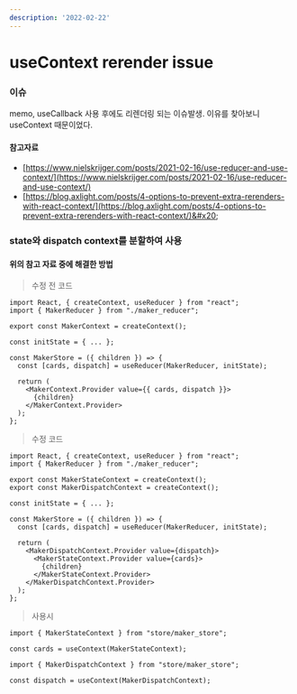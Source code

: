 ```yaml
---
description: '2022-02-22'
---
```


# useContext rerender issue

### 이슈&#x20;

memo, useCallback 사용 후에도 리렌더링 되는 이슈발생. 이유를 찾아보니 useContext 때문이었다.



#### 참고자료 &#x20;

* [https://www.nielskrijger.com/posts/2021-02-16/use-reducer-and-use-context/](https://www.nielskrijger.com/posts/2021-02-16/use-reducer-and-use-context/)
* [https://blog.axlight.com/posts/4-options-to-prevent-extra-rerenders-with-react-context/](https://blog.axlight.com/posts/4-options-to-prevent-extra-rerenders-with-react-context/)&#x20;



### state와 dispatch context를 분할하여 사용

#### 위의 참고 자료 중에 해결한 방법

> 수정 전 코드  &#x20;

```
import React, { createContext, useReducer } from "react";
import { MakerReducer } from "./maker_reducer";

export const MakerContext = createContext();

const initState = { ... };

const MakerStore = ({ children }) => {
  const [cards, dispatch] = useReducer(MakerReducer, initState);

  return (
    <MakerContext.Provider value={{ cards, dispatch }}>
      {children}
    </MakerContext.Provider>
  );
};
```

> 수정  코드

```
import React, { createContext, useReducer } from "react";
import { MakerReducer } from "./maker_reducer";

export const MakerStateContext = createContext();
export const MakerDispatchContext = createContext();

const initState = { ... };

const MakerStore = ({ children }) => {
  const [cards, dispatch] = useReducer(MakerReducer, initState);

  return (
    <MakerDispatchContext.Provider value={dispatch}>
      <MakerStateContext.Provider value={cards}>
        {children}
      </MakerStateContext.Provider>
    </MakerDispatchContext.Provider>
  );
};

```

> 사용시

```
import { MakerStateContext } from "store/maker_store";

const cards = useContext(MakerStateContext);
```

```
import { MakerDispatchContext } from "store/maker_store";

const dispatch = useContext(MakerDispatchContext);
```

